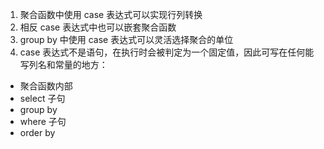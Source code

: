 1. 聚合函数中使用 case 表达式可以实现行列转换
2. 相反 case 表达式中也可以嵌套聚合函数
3. group by 中使用 case 表达式可以灵活选择聚合的单位
4. case 表达式不是语句，在执行时会被判定为一个固定值，因此可写在任何能写列名和常量的地方：
- 聚合函数内部
- select 子句
- group by
- where 子句
- order by